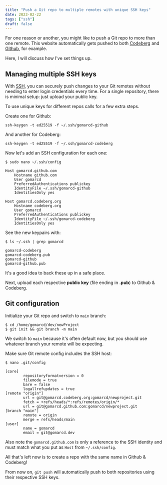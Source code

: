 ```yaml
---
title: "Push a Git repo to multiple remotes with unique SSH keys"
date: 2023-02-22
tags: ["ssh"]
draft: false
---
```


For one reason or another, you might like to push a Git repo to more than one remote. This website automatically gets pushed to both [Codeberg](https://codeberg.org/gomarcd/gomarcd-website) and [Github](https://github.com/gomarcd/gomarcd-website), for example.

Here, I will discuss how I've set things up.

## Managing multiple SSH keys

With [SSH](https://www.oreilly.com/library/view/ssh-the-secure/0596008953/ch01s01.html), you can securely push changes to your Git remotes without needing to enter login credentials every time. For a single repository, there is minimal setup: just upload your public key.

To use unique keys for different repos calls for a few extra steps.

Create one for Github:

`ssh-keygen -t ed25519 -f ~/.ssh/gomarcd-github`

And another for Codeberg:

`ssh-keygen -t ed25519 -f ~/.ssh/gomarcd-codeberg`

Now let's add an SSH configuration for each one:

```
$ sudo nano ~/.ssh/config

Host gomarcd.github.com
    Hostname github.com
    User gomarcd
    PreferredAuthentications publickey
    IdentityFile ~/.ssh/gomarcd-github
    IdentitiesOnly yes

Host gomarcd.codeberg.org
    Hostname codeberg.org
    User gomarcd
    PreferredAuthentications publickey
    IdentityFile ~/.ssh/gomarcd-codeberg
    IdentitiesOnly yes
```

See the new keypairs with:

```
$ ls ~/.ssh | grep gomarcd

gomarcd-codeberg
gomarcd-codeberg.pub
gomarcd-github
gomarcd-github.pub
```

It's a good idea to back these up in a safe place.

Next, upload each respective **public key** (file ending in **.pub**) to Github & Codeberg.

## Git configuration

Initialize your Git repo and switch to `main` branch:

```
$ cd /home/gomarcd/dev/newProject
$ git init && git branch -m main
```

We switch to `main` because it's often default now, but you should use whatever branch your remote will be expecting.

Make sure Git remote config includes the SSH host:

```
$ nano .git/config

[core]
        repositoryformatversion = 0
        filemode = true
        bare = false
        logallrefupdates = true
[remote "origin"]
        url = git@gomarcd.codeberg.org:gomarcd/newproject.git
        fetch = +refs/heads/*:refs/remotes/origin/*
        url = git@gomarcd.github.com:gomarcd/newproject.git
[branch "main"]
        remote = origin
        merge = refs/heads/main
[user]
        name = gomarcd
        email = git@gomarcd.dev
```

Also note the `gomarcd.github.com` is only a reference to the SSH identity and must match what you put as `Host` from `~/.ssh/config`.

All that's left now is to create a repo with the same name in Github & Codeberg!

From now on, `git push` will automatically push to both repositories using their respective SSH keys.